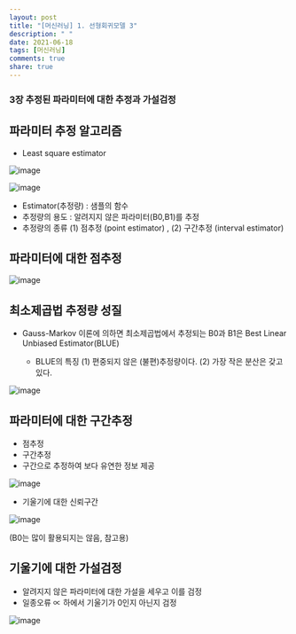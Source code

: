 ```yaml
---
layout: post
title: "[머신러닝] 1. 선형회귀모델 3"
description: " "
date: 2021-06-18
tags: [머신러닝]
comments: true
share: true
---
```


### 3장 추정된 파라미터에 대한 추정과 가설검정

## 파라미터 추정 알고리즘

- Least square estimator

![image](https://user-images.githubusercontent.com/79880336/109811240-e75f6400-7c6d-11eb-9d36-1ce055975d8b.png)


![image](https://user-images.githubusercontent.com/79880336/109665420-7d818480-7bb1-11eb-9e5b-a22f48d21fa8.png)

- Estimator(추정량) : 샘플의 함수 
- 추정량의 용도 : 알려지지 않은 파라미터(B0,B1)를 추정
- 추정량의 종류
(1) 점추정 (point estimator) , (2) 구간추정 (interval estimator)

## 파라미터에 대한 점추정

![image](https://user-images.githubusercontent.com/79880336/109665456-870aec80-7bb1-11eb-84d6-ddd1c722025c.png)


## 최소제곱법 추정량 성질
- Gauss-Markov 이론에 의하면 최소제곱법에서 추정되는 B0과 B1은 Best Linear Unbiased Estimator(BLUE)

  - BLUE의 특징
    (1) 편중되지 않은 (불편)추정량이다.
    (2) 가장 작은 분산은 갖고 있다.
    
 ![image](https://user-images.githubusercontent.com/79880336/109664724-c8e76300-7bb0-11eb-9c00-84d6e1ec5d00.png)

## 파라미터에 대한 구간추정
- 점추정 
- 구간추정
- 구간으로 추정하여 보다 유연한 정보 제공

![image](https://user-images.githubusercontent.com/79880336/109664852-ef0d0300-7bb0-11eb-8255-ca89a9880712.png)

- 기울기에 대한 신뢰구간

![image](https://user-images.githubusercontent.com/79880336/109664907-00560f80-7bb1-11eb-815c-5a9c30444be5.png)

(B0는 많이 활용되지는 않음, 참고용)

## 기울기에 대한 가설검정
- 알려지지 않은 파라미터에 대한 가설을 세우고 이를 검정
- 일종오류 ∝ 하에서 기울기가 0인지 아닌지 검정

![image](https://user-images.githubusercontent.com/79880336/109816469-1c6eb500-7c74-11eb-9703-c6aec6aa90d1.png)
